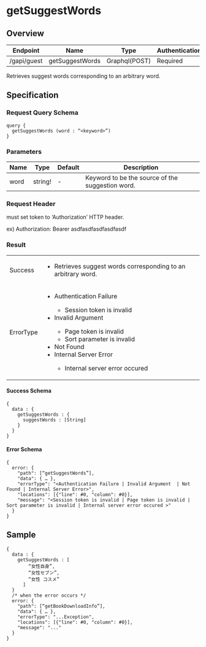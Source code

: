 # getSuggestWords

## Overview

| Endpoint | Name | Type | Authentication |
| --- | --- | --- | --- |
| /gapi/guest | getSuggestWords | Graphql(POST) | Required |

Retrieves suggest words corresponding to an arbitrary word.

## Specification

### Request Query Schema

```text
query {
  getSuggestWords (word : “<keyword>”)
}
```

### Parameters

| Name | Type | Default | Description |
| --- | --- | --- | --- |
| word | string! | - | Keyword to be the source of the suggestion word. |

### Request Header

must set token to ‘Authorization’ HTTP header.

ex) Authorization: Bearer asdfasdfasdfasdfasdf

### Result

<table>
<tr>
  <td>Success</td>
  <td><ul><li>Retrieves suggest words corresponding to an arbitrary word.</li></ul></td>
</tr>
<tr>
  <td>ErrorType</td>
  <td>
    <ul>
      <li>Authentication Failure</li>
      <ul>
        <li>Session token is invalid</li>
      </ul>
      <li>Invalid Argument</li>
      <ul>
        <li>Page token is invalid</li>
        <li>Sort parameter is invalid</li>
      </ul>
      <li>Not Found</li>
      <li>Internal Server Error</li>
      <ul>
        <li>Internal server error occured</li>
      </ul>
    </ul>
  </td>
  </tr>
</table>

#### Success Schema

```text
{
  data : {
    getSuggestWords : {
      suggestWords : [String]
    }
  }
}
```

#### Error Schema

```text
{
  error: {
    "path": [“getSuggestWords”],
    "data": { … },
    "errorType": "<Authentication Failure | Invalid Argument  | Not Found | Internal Server Error>",
    "locations": [{"line": #0, "column": #0}],
    "message": "<Session token is invalid | Page token is invalid | Sort parameter is invalid | Internal server error occured >"
  }
}
```

## Sample

```text
{
  data : {
    getSuggestWords : [
        “女性自身”,
        “女性セブン”,
        “女性 コスメ”
      ]      
  }
  /* when the error occurs */
  error: {
    "path": [“getBookDownloadInfo”],
    "data": { … },
    "errorType": "...Exception",
    "locations": [{"line": #0, "column": #0}],
    "message": "..."
  }
}
```


